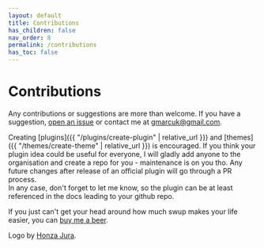 ```yaml
---
layout: default
title: Contributions
has_children: false
nav_order: 8
permalink: /contributions
has_toc: false
---
```


# Contributions
Any contributions or suggestions are more than welcome. 
If you have a suggestion, [open an issue](https://github.com/swup/swup/issues/new) or contact me at <a href="mailto:gmarcuk@gmail.com?subject=I want to be a swup contributor">gmarcuk@gmail.com</a>. 

Creating [plugins]({{ "/plugins/create-plugin" | relative_url }}) and [themes]({{ "/themes/create-theme" | relative_url }}) is encouraged.
If you think your plugin idea could be useful for everyone, I will gladly add anyone to the organisation and create a repo for you - maintenance is on you tho. 
Any future changes after release of an official plugin will go through a PR process.  
In any case, don't forget to let me know, so the plugin can be at least referenced in the docs leading to your github repo. 
  
If you just can't get your head around how much swup makes your life easier, you can [buy me a beer](https://www.paypal.me/gmrchk).  

Logo by [Honza Jura](https://twitter.com/honzajura).  

